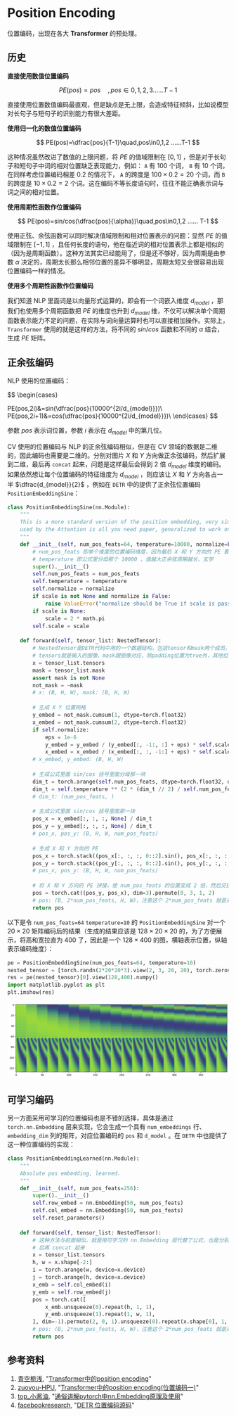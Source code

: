 # Position Encoding 

位置编码，出现在各大 **Transformer** 的预处理。

## 历史

**直接使用数值位置编码**

$$
PE(pos)=pos\quad ,pos\in0, 1, 2, 3 ...... T-1
$$

直接使用位置数值编码最直观，但是缺点是无上限，会造成特征倾斜，比如说模型对长句子与短句子的识别能力有很大差距。

**使用归一化的数值位置编码**

$$
PE(pos)=\dfrac{pos}{T-1}\quad,pos\in0,1,2 ......T-1
$$

这种情况虽然改进了数值的上限问题，将 $PE$ 的值域限制在 $[0, 1]$ ，但是对于长句子和短句子中词的相对位置缺乏表现能力，例如： `A` 有 100 个词， `B` 有 10 个词，在同样考虑位置编码相差 0.2 的情况下， `A` 的跨度是 $100 \times 0.2=20$ 个词，而 `B` 的跨度是 $10 \times0.2=2$ 个词。这在编码不等长度语句时，往往不能正确表示词与词之间的相对位置。

**使用周期性函数作位置编码**

$$
PE(pos)=sin/cos(\dfrac{pos}{\alpha})\quad,pos\in0,1,2 ...... T-1
$$

使用正弦、余弦函数可以同时解决值域限制和相对位置表示的问题：显然 $PE$ 的值域限制在 $[-1,1]$ ，且任何长度的语句，他在临近词的相对位置表示上都是相似的（因为是周期函数）。这种方法其实已经能用了，但是还不够好，因为周期是由参数 $\alpha$ 决定的，周期太长那么相邻位置的差异不够明显，周期太短又会很容易出现位置编码一样的情况。

**使用多个周期性函数作位置编码**

我们知道 NLP 里面词是以向量形式运算的，即会有一个词嵌入维度 $d_{model}$ ，那我们也使用多个周期函数把 $PE$ 的维度也升到 $d_{model}$ 维，不仅可以解决单个周期函数表示能力不足的问题，在实际与词向量运算时也可以直接相加操作。实际上，`Transformer` 使用的就是这样的方法，将不同的 $sin/cos$ 函数和不同的 $\alpha$ 结合，生成 $PE$ 矩阵。

## 正余弦编码

NLP 使用的位置编码：

$$
\begin{cases}

PE(pos,2i)&=sin(\dfrac{pos}{10000^{2i/d_{model}}})\\
PE(pos,2i+1)&=cos(\dfrac{pos}{10000^{2i/d_{model}}})\\
\end{cases}
$$

参数 $pos$ 表示词位置，参数 $i$ 表示在 $d_{model}$ 中的第几位。

CV 使用的位置编码与 NLP 的正余弦编码相似，但是在 CV 领域的数据是二维的，因此编码也需要是二维的。分别对图片 $X$ 和 $Y$ 方向做正余弦编码，然后扩展到二维，最后再 `concat` 起来，问题是这样最后会得到 2 倍 $d_{model}$ 维度的编码。如果依然想让每个位置编码的特征维度为 $d_{model}$ ，则应该让 $X$ 和 $Y$ 方向各占一半 $\dfrac{d_{model}}{2}$ ，例如在 `DETR` 中的提供了正余弦位置编码 `PositionEmbeddingSine`：

```python
class PositionEmbeddingSine(nn.Module):
    """
    This is a more standard version of the position embedding, very similar to the one
    used by the Attention is all you need paper, generalized to work on images.
    """
    def __init__(self, num_pos_feats=64, temperature=10000, normalize=False, scale=None):
        # num_pos_feats 即单个维度的位置编码维度，因为最后 X 和 Y 方向的 PE 要 concat ，因此这个数应该取 d_model/2
        # temperature 即公式里分母那个 10000 ，值越大正余弦周期越长，玄学
        super().__init__()
        self.num_pos_feats = num_pos_feats
        self.temperature = temperature
        self.normalize = normalize
        if scale is not None and normalize is False:
            raise ValueError("normalize should be True if scale is passed")
        if scale is None:
            scale = 2 * math.pi
        self.scale = scale

    def forward(self, tensor_list: NestedTensor):
        # NestedTensor是DETR代码中用的一个数据结构，包括tensor和mask两个成员。
        # tensors就是输入的图像、mask跟图像对应，除padding位置为true外，其他位置都为false。
        x = tensor_list.tensors
        mask = tensor_list.mask
        assert mask is not None
        not_mask = ~mask
        # x: (B, H, W), mask: (B, H, W)
        
        # 生成 X Y 位置网格
        y_embed = not_mask.cumsum(1, dtype=torch.float32)
        x_embed = not_mask.cumsum(2, dtype=torch.float32)
        if self.normalize:
            eps = 1e-6
            y_embed = y_embed / (y_embed[:, -1:, :] + eps) * self.scale
            x_embed = x_embed / (x_embed[:, :, -1:] + eps) * self.scale
        # x_embed, y_embed: (B, H, W)
		
        # 生成公式里面 sin/cos 括号里面分母那一块
        dim_t = torch.arange(self.num_pos_feats, dtype=torch.float32, device=x.device)
        dim_t = self.temperature ** (2 * (dim_t // 2) / self.num_pos_feats)
        # dim_t: (num_pos_feats, )
		
        # 生成公式里面 sin/cos 括号里面那一块
        pos_x = x_embed[:, :, :, None] / dim_t
        pos_y = y_embed[:, :, :, None] / dim_t
        # pos_x, pos_y: (B, H, W, num_pos_feats)
        
        # 生成 X 和 Y 方向的 PE
        pos_x = torch.stack((pos_x[:, :, :, 0::2].sin(), pos_x[:, :, :, 1::2].cos()), dim=4).flatten(3)
        pos_y = torch.stack((pos_y[:, :, :, 0::2].sin(), pos_y[:, :, :, 1::2].cos()), dim=4).flatten(3)
        # pos_x, pos_y: (B, H, W, num_pos_feats)
        
        # 将 X 和 Y 方向的 PE 拼接，使 num_pos_feats 的位置变成 2 倍，然后交换通道，将 num_pos_feats 放前面，高宽放后面
        pos = torch.cat((pos_y, pos_x), dim=3).permute(0, 3, 1, 2)
        # pos: (B, 2*num_pos_feats, H, W)，注意这个 2*num_pos_feats 就是对应 d_model
        return pos
```

以下是令 `num_pos_feats=64` `temperature=10` 的 `PositionEmbeddingSine` 对一个 $20\times20$ 矩阵编码后的结果（生成的结果应该是 $128\times20\times20$ 的，为了方便展示，将高和宽拉直为 $400$ 了，因此是一个 $128\times400$ 的图，横轴表示位置，纵轴表示编码维度）：

```python
pe = PositionEmbeddingSine(num_pos_feats=64, temperature=10)
nested_tensor = [torch.randn(2*20*20*3).view(2, 3, 20, 20), torch.zeros(2*20*20).view(2, 20, 20).bool()]
res = pe(nested_tensor)[0].view(128,400).numpy()
import matplotlib.pyplot as plt
plt.imshow(res)
```

![posenc](img/posenc.png)

## 可学习编码

另一方面采用可学习的位置编码也是不错的选择，具体是通过 `torch.nn.Embedding` 层来实现，它会生成一个具有 `num_embeddings` 行、 `embedding_dim` 列的矩阵，对应位置编码的 `pos` 和 `d_model` 。在 `DETR` 中也提供了这一种位置编码的实现：

```python
class PositionEmbeddingLearned(nn.Module):
    """
    Absolute pos embedding, learned.
    """
    def __init__(self, num_pos_feats=256):
        super().__init__()
        self.row_embed = nn.Embedding(50, num_pos_feats)
        self.col_embed = nn.Embedding(50, num_pos_feats)
        self.reset_parameters()

    def forward(self, tensor_list: NestedTensor):
        # 这种方法与前面相似，就是用可学习的 nn.Embedding 层代替了公式，也是分别计算 X 和 Y 的 PE
        # 后再 concat 起来
        x = tensor_list.tensors
        h, w = x.shape[-2:]
        i = torch.arange(w, device=x.device)
        j = torch.arange(h, device=x.device)
        x_emb = self.col_embed(i)
        y_emb = self.row_embed(j)
        pos = torch.cat([
            x_emb.unsqueeze(0).repeat(h, 1, 1),
            y_emb.unsqueeze(1).repeat(1, w, 1),
        ], dim=-1).permute(2, 0, 1).unsqueeze(0).repeat(x.shape[0], 1, 1, 1)
        # pos: (B, 2*num_pos_feats, H, W)，注意这个 2*num_pos_feats 就是对应 d_model
        return pos
```

## 参考资料

1. [青空栀浅](https://www.zhihu.com/people/yangning9371), "[Transformer中的position encoding](https://zhuanlan.zhihu.com/p/166244505)"
2. [zuoyou-HPU](https://blog.csdn.net/weixin_42715977), "[Transformer中的position encoding(位置编码一)](https://blog.csdn.net/weixin_42715977/article/details/122135262)"
3. [top_小酱油](https://www.jianshu.com/u/4933977bccec), "[通俗讲解pytorch中nn.Embedding原理及使用](https://www.jianshu.com/p/63e7acc5e890)"
4. [facebookresearch](https://github.com/facebookresearch), "[DETR 位置编码源码](https://github.com/facebookresearch/detr/blob/main/models/position_encoding.py)"



